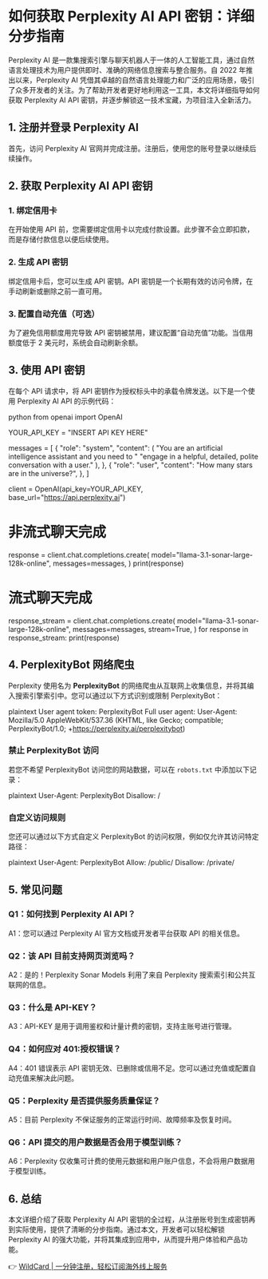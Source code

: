 # 如何获取 Perplexity AI API 密钥：详细分步指南

Perplexity AI 是一款集搜索引擎与聊天机器人于一体的人工智能工具，通过自然语言处理技术为用户提供即时、准确的网络信息搜索与整合服务。自 2022 年推出以来，Perplexity AI 凭借其卓越的自然语言处理能力和广泛的应用场景，吸引了众多开发者的关注。为了帮助开发者更好地利用这一工具，本文将详细指导如何获取 Perplexity AI API 密钥，并逐步解锁这一技术宝藏，为项目注入全新活力。

## 1. 注册并登录 Perplexity AI



首先，访问 Perplexity AI 官网并完成注册。注册后，使用您的账号登录以继续后续操作。

## 2. 获取 Perplexity AI API 密钥

### 1. 绑定信用卡
在开始使用 API 前，您需要绑定信用卡以完成付款设置。此步骤不会立即扣款，而是存储付款信息以便后续使用。



### 2. 生成 API 密钥
绑定信用卡后，您可以生成 API 密钥。API 密钥是一个长期有效的访问令牌，在手动刷新或删除之前一直可用。



### 3. 配置自动充值（可选）
为了避免信用额度用完导致 API 密钥被禁用，建议配置“自动充值”功能。当信用额度低于 2 美元时，系统会自动刷新余额。

## 3. 使用 API 密钥

在每个 API 请求中，将 API 密钥作为授权标头中的承载令牌发送。以下是一个使用 Perplexity AI API 的示例代码：

python
from openai import OpenAI

YOUR_API_KEY = "INSERT API KEY HERE"

messages = [
    {
        "role": "system",
        "content": (
            "You are an artificial intelligence assistant and you need to "
            "engage in a helpful, detailed, polite conversation with a user."
        ),
    },
    {
        "role": "user",
        "content": "How many stars are in the universe?",
    },
]

client = OpenAI(api_key=YOUR_API_KEY, base_url="https://api.perplexity.ai")

# 非流式聊天完成
response = client.chat.completions.create(
    model="llama-3.1-sonar-large-128k-online",
    messages=messages,
)
print(response)

# 流式聊天完成
response_stream = client.chat.completions.create(
    model="llama-3.1-sonar-large-128k-online",
    messages=messages,
    stream=True,
)
for response in response_stream:
    print(response)


## 4. PerplexityBot 网络爬虫

Perplexity 使用名为 **PerplexityBot** 的网络爬虫从互联网上收集信息，并将其编入搜索引擎索引中。您可以通过以下方式识别或限制 PerplexityBot：

plaintext
User agent token: PerplexityBot
Full user agent: User-Agent: Mozilla/5.0 AppleWebKit/537.36 (KHTML, like Gecko; compatible; PerplexityBot/1.0; +https://perplexity.ai/perplexitybot)


### 禁止 PerplexityBot 访问
若您不希望 PerplexityBot 访问您的网站数据，可以在 `robots.txt` 中添加以下记录：

plaintext
User-Agent: PerplexityBot
Disallow: /


### 自定义访问规则
您还可以通过以下方式自定义 PerplexityBot 的访问权限，例如仅允许其访问特定路径：

plaintext
User-Agent: PerplexityBot
Allow: /public/
Disallow: /private/


## 5. 常见问题

### Q1：如何找到 Perplexity AI API？
A1：您可以通过 Perplexity AI 官方文档或开发者平台获取 API 的相关信息。

### Q2：该 API 目前支持网页浏览吗？
A2：是的！Perplexity Sonar Models 利用了来自 Perplexity 搜索索引和公共互联网的信息。

### Q3：什么是 API-KEY？
A3：API-KEY 是用于调用鉴权和计量计费的密钥，支持主账号进行管理。

### Q4：如何应对 401:授权错误？
A4：401 错误表示 API 密钥无效、已删除或信用不足。您可以通过充值或配置自动充值来解决此问题。

### Q5：Perplexity 是否提供服务质量保证？
A5：目前 Perplexity 不保证服务的正常运行时间、故障频率及恢复时间。

### Q6：API 提交的用户数据是否会用于模型训练？
A6：Perplexity 仅收集可计费的使用元数据和用户账户信息，不会将用户数据用于模型训练。

## 6. 总结

本文详细介绍了获取 Perplexity AI API 密钥的全过程，从注册账号到生成密钥再到实际使用，提供了清晰的分步指南。通过本文，开发者可以轻松解锁 Perplexity AI 的强大功能，并将其集成到应用中，从而提升用户体验和产品功能。

👉 [WildCard | 一分钟注册，轻松订阅海外线上服务](https://bbtdd.com/WildCard)